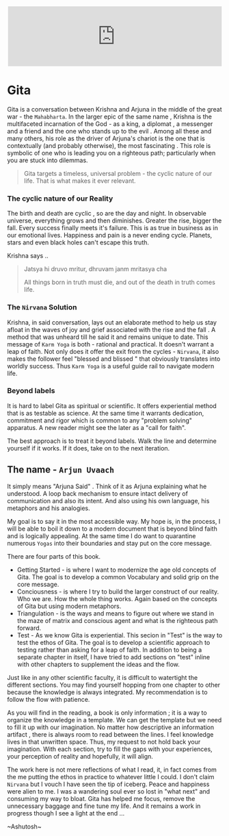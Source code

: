 <center>

<iframe src="https://archive.org/embed/arjunUvaach/0dot0.mp3" width="500" height="140" frameborder="0" webkitallowfullscreen="true" mozallowfullscreen="true" allowfullscreen></iframe>

</center>


# Gita

Gita is a conversation between Krishna and Arjuna in the middle of the great war - the `Mahabharta`. In the larger epic of the same name , Krishna is the multifaceted incarnation of the God - as a king, a diplomat , a messenger and a friend and the one who stands up to the evil .  Among all these and many others, his role as the driver of Arjuna's chariot is the one that is contextually (and probably otherwise), the most fascinating . This role is symbolic of one who is leading you on a righteous path; particularly when you are stuck into dilemmas. 


> Gita targets a timeless, universal problem - the cyclic nature of our life. That is what makes it ever relevant. 

### The cyclic nature of our Reality

The birth and death are cyclic , so are the day and night. In observable universe, everything grows and then diminishes. Greater the rise, bigger the fall. Every success finally meets it's failure. This is as true in business as in our emotional lives. Happiness and pain is a never ending cycle. Planets, stars and even black holes can't escape this truth.

Krishna says ..

>  Jatsya hi druvo mritur, dhruvam janm mritasya cha
>
>  All things born in truth must die, and out of the death in truth comes life.

### The `Nirvana` Solution

Krishna, in said conversation, lays out an elaborate  method to help us stay afloat in the waves of joy and grief associated with the rise and the fall . A method that was unheard till he said it and remains unique to date.  This message of `Karm Yoga` is both - rational and practical. It doesn't warrant a leap of faith. Not only does it offer the exit from the cycles - `Nirvana`, it also makes the follower feel "blessed and blissed " that obviously translates into worldly success.  Thus `Karm Yoga` is a  useful guide rail to navigate modern life. 

### Beyond labels

It is hard to label Gita as spiritual or scientific. It offers experiential method that is as testable as science. At the same time it warrants dedication,  commitment and rigor which is common to any "problem solving" apparatus. A new reader might see the later as a "call for faith". 

The best approach is to treat it beyond labels. Walk the line and determine yourself if it works. If it does, take on to the next iteration. 


## The name - `Arjun Uvaach`

It simply means "Arjuna Said" . Think of it as Arjuna explaining what he understood. A loop back mechanism to ensure intact delivery of communication and also its intent. And also using his own language, his metaphors and his analogies. 

My goal is to say it in the most accessible way.  My hope is, in the process, I will be able to boil it down to a modern document that is beyond blind faith and is logically appealing. At the same time I do want to quarantine numerous `Yogas` into their boundaries and stay put on the core message. 

There are four parts of this book.

- Getting Started - is where I want to modernize the age old concepts of Gita. The goal is to develop a common Vocabulary and solid grip on the core message. 
- Conciousness - is where I try to build the larger construct of our reality. Who we are. How the whole thing works. Again based on the concepts of Gita but using modern metaphors. 
- Triangulation - is the ways and means to figure out where we stand in the maze of matrix and conscious agent and what is the righteous path forward. 
- Test - As  we know Gita is experiential. This secion in "Test" is the way  to  test  the ethos of Gita. The goal is to develop a scientific approach to testing rather than asking for a leap of faith. In addition to being a separate chapter in itself, I have tried to add sections on "test" inline with other chapters to supplement the ideas and the flow. 

Just like in any other scientific faculty, it is difficult to watertight the different sections. You may find yourself hopping from one chapter to other because the knowledge is always integrated. My recommendation is to follow the flow with patience. 

As you will find in the reading, a book is only information ; it is a way to organize the knowledge in a template. We can get the template but we need to fill it up with our imagination. No matter how descriptive an information artifact , there is always room to read between the lines. I feel knowledge lives in that unwritten space. Thus, my request to not hold back your imagination. With each section, try to fill the gaps with your experiences, your perception of reality and hopefully, it will align.

The work here is not mere reflections of what I read, it, in fact comes from the me putting the ethos in practice to whatever little I could. I don't claim `Nirvana` but I vouch I have seen the tip of iceberg. Peace and happiness were alien to me. I was a wandering soul ever so lost in "what next" and consuming my way to bloat. Gita has helped me focus, remove the unnecessary baggage and fine tune my life. And it remains a work in progress though I see a light at the end ... 



~Ashutosh~
